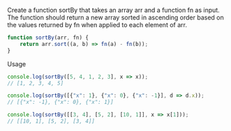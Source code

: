 Create a function sortBy that takes an array arr and a function fn as input. The function should return a new array sorted in ascending order based on the values returned by fn when applied to each element of arr.

```javascript
function sortBy(arr, fn) {
    return arr.sort((a, b) => fn(a) - fn(b));
}
```

Usage

```javascript
console.log(sortBy([5, 4, 1, 2, 3], x => x));
// [1, 2, 3, 4, 5]

console.log(sortBy([{"x": 1}, {"x": 0}, {"x": -1}], d => d.x));
// [{"x": -1}, {"x": 0}, {"x": 1}]

console.log(sortBy([[3, 4], [5, 2], [10, 1]], x => x[1]));
// [[10, 1], [5, 2], [3, 4]]
```